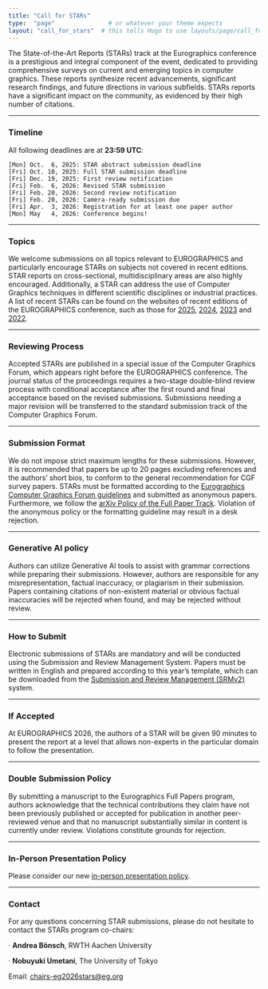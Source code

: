 ```yaml
---
title: "Call for STARs"
type:  "page"               # or whatever your theme expects
layout: "call_for_stars"  # this tells Hugo to use layouts/page/call_for_full_papers.html
---
```


The State-of-the-Art Reports (STARs) track at the Eurographics conference is a prestigious and integral component of the event, dedicated to providing comprehensive surveys on current and emerging topics in computer graphics. These reports synthesize recent advancements, significant research findings, and future directions in various subfields. STARs reports have a significant impact on the community, as evidenced by their high number of citations.

---

### Timeline

All following deadlines are at **23:59 UTC**:

``` 
[Mon] Oct.  6, 2025: STAR abstract submission deadline
[Fri] Oct. 10, 2025: Full STAR submission deadline
[Fri] Dec. 19, 2025: First review notification
[Fri] Feb.  6, 2026: Revised STAR submission
[Fri] Feb. 20, 2026: Second review notification
[Fri] Feb. 20, 2026: Camera-ready submission due
[Fri] Apr.  3, 2026: Registration for at least one paper author
[Mon] May   4, 2026: Conference begins!
```

---

### Topics

We welcome submissions on all topics relevant to EUROGRAPHICS and particularly encourage STARs on subjects not covered in recent editions. STAR reports on cross-sectional, multidisciplinary areas are also highly encouraged. Additionally, a STAR can address the use of Computer Graphics techniques in different scientific disciplines or industrial practices. A list of recent STARs can be found on the websites of recent editions of the EUROGRAPHICS conference, such as those for [2025](https://diglib.eg.org/collections/c400c5c1-b64e-4618-8802-baf78ce50641), [2024](https://diglib.eg.org/collections/772434be-95f0-4c24-a23e-015e9bfed0cc), [2023](https://diglib.eg.org/collections/84e53b52-0e4c-4a5b-85a4-6140b0806d03) and [2022](https://diglib.eg.org/handle/10.2312/2633168).

---

### Reviewing Process

Accepted STARs are published in a special issue of the Computer Graphics Forum, which appears right before the EUROGRAPHICS conference. The journal status of the proceedings requires a two-stage double-blind review process with conditional acceptance after the first round and final acceptance based on the revised submissions. Submissions needing a major revision will be transferred to the standard submission track of the Computer Graphics Forum.

---

### Submission Format

We do not impose strict maximum lengths for these submissions. However, it is recommended that papers be up to 20 pages excluding references and the authors’ short bios, to conform to the general recommendation for CGF survey papers. STARs must be formatted according to the [Eurographics Computer Graphics Forum guidelines](https://www.eg.org/wp/eurographics-publications/guidelines/) and submitted as anonymous papers. Furthermore, we follow the [arXiv Policy of the Full Paper Track](https://eg2026.github.io/call_for_full_papers/#call_for_full_papers). Violation of the anonymous policy or the formatting guideline may result in a desk rejection.

---

### Generative AI policy

Authors can utilize Generative AI tools to assist with grammar corrections while preparing their submissions. However, authors are responsible for any misrepresentation, factual inaccuracy, or plagiarism in their submission. Papers containing citations of non-existent material or obvious factual inaccuracies will be rejected when found, and may be rejected without review.

---

### How to Submit

Electronic submissions of STARs are mandatory and will be conducted using the Submission and Review Management System. Papers must be written in English and prepared according to this year’s template, which can be downloaded from the [Submission and Review Management (SRMv2)](https://srmv2.eg.org/COMFy/Conference/EG_2026STARs) system.

---

### If Accepted

At EUROGRAPHICS 2026, the authors of a STAR will be given 90 minutes to present the report at a level that allows non-experts in the particular domain to follow the presentation.

---

### Double Submission Policy

By submitting a manuscript to the Eurographics Full Papers program, authors acknowledge that the technical contributions they claim have not been previously published or accepted for publication in another peer-reviewed venue and that no manuscript substantially similar in content is currently under review. Violations constitute grounds for rejection.

---

### In-Person Presentation Policy

Please consider our new [in-person presentation policy](https://eg25.cs.ucl.ac.uk/main/presentation-policy.html).

---

### Contact

For any questions concerning STAR submissions, please do not hesitate to contact the STARs program co-chairs:

· **Andrea Bönsch**, RWTH Aachen University

· **Nobuyuki Umetani**, The University of Tokyo

Email: chairs-eg2026stars@eg.org




